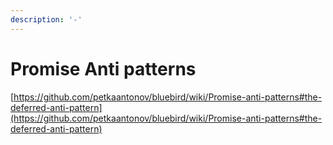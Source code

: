 ```yaml
---
description: '-'
---
```


# Promise Anti patterns

[https://github.com/petkaantonov/bluebird/wiki/Promise-anti-patterns#the-deferred-anti-pattern](https://github.com/petkaantonov/bluebird/wiki/Promise-anti-patterns#the-deferred-anti-pattern)
